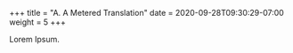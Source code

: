 +++
title = "A. A Metered Translation"
date =  2020-09-28T09:30:29-07:00
weight = 5
+++

Lorem Ipsum.